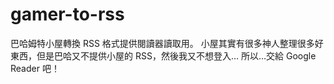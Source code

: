 gamer-to-rss
============

巴哈姆特小屋轉換 RSS 格式提供閱讀器讀取用。
小屋其實有很多神人整理很多好東西，但是巴哈又不提供小屋的 RSS，然後我又不想登入…
所以…交給 Google Reader 吧！